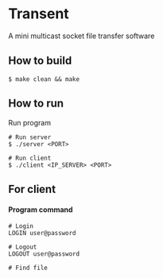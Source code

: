 # Transent
A mini multicast socket file transfer software


## How to build
```
$ make clean && make
```
## How to run
Run program
```
# Run server
$ ./server <PORT>

# Run client
$ ./client <IP_SERVER> <PORT>
```

## For client
#### Program command
```
# Login
LOGIN user@password

# Logout
LOGOUT user@password

# Find file
```